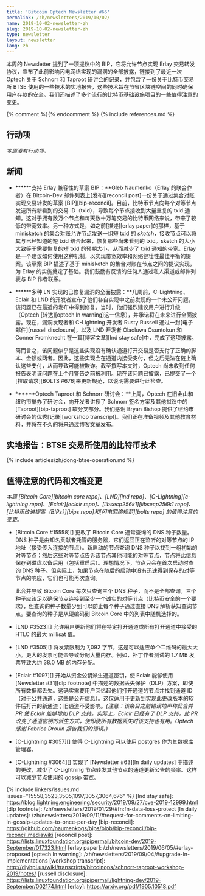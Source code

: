 ```yaml
---
title: 'Bitcoin Optech Newsletter #66'
permalink: /zh/newsletters/2019/10/02/
name: 2019-10-02-newsletter-zh
slug: 2019-10-02-newsletter-zh
type: newsletter
layout: newsletter
lang: zh
---
```

本周的 Newsletter 提到了一项提议中的 BIP，它将允许节点实现 Erlay 交易转发协议，宣布了此前影响闪电网络实现的漏洞的全部披露，链接到了最近一次 Optech 关于 Schnorr 和 Taproot 研讨会的记录，并包含了一份关于比特币交易所 BTSE 使用的一些技术的实地报告，这些技术旨在节省区块链空间的同时确保用户存款的安全。我们还描述了多个流行的比特币基础设施项目的一些值得注意的变更。

{% comment %}<!-- include references.md below the fold but above any Jekyll/Liquid variables-->{% endcomment %}
{% include references.md %}

## 行动项

*本周没有行动项。*

## 新闻

- **<!--draft-bip-for-enabling-erlay-compatibility-->****支持 Erlay 兼容性的草案 BIP：**Gleb Naumenko（Erlay 的联合作者）在 Bitcoin-Dev 邮件列表上[发布][reconcil post]一份关于通过集合对账实现交易转发的草案 [BIP][bip-reconcil]。目前，比特币节点向每个对等节点发送所有新看到的交易 ID（txid），导致每个节点接收到大量重复的 txid 通知。这对于拥有数万个节点和每天数十万笔交易的比特币网络来说，带来了较低的带宽效率。另一种方式是，如之前[描述][erlay paper]的那样，基于 minisketch 的集合对账允许节点发送一组短 txid 的 *sketch*，接收节点可以将其与已经知道的短 txid 结合起来，恢复那些尚未看到的 txid。sketch 的大小大致等于需要恢复的短 txid 的预期大小，从而减少了 txid 通知的带宽。Erlay 是一个建议如何使用这种机制，以实现带宽效率和网络健壮性最佳平衡的提案。该草案 BIP 描述了基于 minisketch 的集合对账在节点之间的提议实现，为 Erlay 的实施奠定了基础。我们鼓励有反馈的任何人通过私人渠道或邮件列表与 BIP 作者联系。

- **<!--full-disclosure-of-fixed-vulnerabilities-affecting-multiple-ln-implementations-->****多种 LN 实现的已修复漏洞的全面披露：**几周前，C-Lightning、Eclair 和 LND 的开发者宣布了他们各自实现中之前发现的一个未公开问题，该问题已在最近的发布中得到修复。当时，他们强烈建议用户进行升级（Optech [转达][optech ln warning]这一信息），并承诺将在未来进行全面披露。现在，漏洞发现者和 C-Lightning 开发者 Rusty Russell 通过一封[电子邮件][russell disclosure]，以及 LND 开发者 Olaoluwa Osuntokun 和 Conner Fromknecht 在一篇[博客文章][lnd stay safe]中，完成了这项披露。

  简而言之，该问题似乎是这些实现没有确认通道打开交易是否支付了正确的脚本、金额或两者。因此，这些实现会在通道内接受支付，但之后无法在链上确认这些支付，从而导致可能被欺诈。截至撰写本文时，Optech 尚未收到任何报告表明该问题在上个月警告之前被利用。现在该问题已披露，已提交了一个[拉取请求][BOLTS #676]来更新规范，以说明需要进行此检查。

- **<!--optech-taproot-and-schnorr-workshop-->****Optech Taproot 和 Schnorr 研讨会：**上周，Optech 在旧金山和纽约市举办了研讨会，向开发者讲授了 Schnorr 签名方案及其他拟议中的 [Taproot][bip-taproot] 软分叉部分。我们感谢 Bryan Bishop 提供了纽约市研讨会的优秀[记录][workshop transcript]。我们正在准备视频及其他教育材料，并将在不久的将来通过博客文章发布。

## 实地报告：BTSE 交易所使用的比特币技术

{% include articles/zh/dong-btse-operation.md %}

## 值得注意的代码和文档变更

*本周 [Bitcoin Core][bitcoin core repo]、[LND][lnd repo]、[C-Lightning][c-lightning repo]、[Eclair][eclair repo]、[libsecp256k1][libsecp256k1 repo]、[比特币改进提案（BIPs）][bips repo]和[闪电网络规范][bolts repo] 的值得注意的变更。*

- [Bitcoin Core #15558][] 更改了 Bitcoin Core 通常查询的 DNS 种子数量。DNS 种子是由知名贡献者托管的服务器，它们返回正在监听的对等节点的 IP 地址（接受传入连接的节点）。新启动的节点查询 DNS 种子以找到一组初始的对等节点；然后这些对等节点告诉该节点其他可能的对等节点，节点将此信息保存到磁盘以备后用（包括重启后）。理想情况下，节点只会在首次启动时查询 DNS 种子。但实际上，如果节点在随后的启动中没有迅速得到保存的对等节点的响应，它们也可能再次查询。

  此合并导致 Bitcoin Core 每次只查询三个 DNS 种子，而不是全部查询。三个种子应该足以确保节点连接到至少一个诚实的对等节点（比特币安全的一个要求），但查询的种子数量少到可以防止每个种子通过直接 DNS 解析获知查询节点。要查询的种子是从硬编码到 Bitcoin Core 中的列表中随机选择的。

- [LND #3523][] 允许用户更新他们将在特定打开通道或所有打开通道中接受的 HTLC 的最大 millisat 值。

- [LND #3505][] 将发票限制为 7,092 字节，这是可以适应单个二维码的最大大小。更大的发票可能会导致分配大量内存。例如，补丁作者测试的 1.7 MB 发票导致大约 38.0 MB 的内存分配。

- [Eclair #1097][] 开始从资金公钥派生通道密钥，使 Eclair 能够使用 [Newsletter #31][dlp footnote] 中描述的数据丢失保护（DLP）方案，即使所有数据都丢失。这确实需要用户回忆起他们打开通道的节点并找到通道 ID（对于公共通道，这些是公开信息）。这仅适用于更新到实现此更改版本的软件后打开的新通道；旧通道不受影响。*(注意：该条目之前错误地声称此合并 PR 使 Eclair 能够增加 DLP 支持。实际上，Eclair 已经有了 DLP 支持，此 PR 改变了通道密钥的派生方式，使即使所有数据丢失时该支持也有用。Optech 感谢 Fabrice Drouin 报告我们的错误。)*

- [C-Lightning #3057][] 使得 C-Lightning 可以使用 postgres 作为其数据库管理器。

- [C-Lightning #3064][] 实现了 [Newsletter #63][ln daily updates] 中描述的更改，减少了 C-Lightning 节点转发其他节点的通道更新公告的频率。这样可以减少节点使用的 gossip 带宽。

{% include linkers/issues.md issues="15558,3523,3505,1097,3057,3064,676" %}
[lnd stay safe]: https://blog.lightning.engineering/security/2019/09/27/cve-2019-12999.html
[dlp footnote]: /zh/newsletters/2019/01/29/#fn:fn-data-loss-protect
[ln daily updates]: /zh/newsletters/2019/09/11/#request-for-comments-on-limiting-ln-gossip-updates-to-once-per-day
[bip-reconcil]: https://github.com/naumenkogs/bips/blob/bip-reconcil/bip-reconcil.mediawiki
[reconcil post]: https://lists.linuxfoundation.org/pipermail/bitcoin-dev/2019-September/017323.html
[erlay paper]: /zh/newsletters/2019/06/05/#erlay-proposed
[optech ln warning]: /zh/newsletters/2019/09/04/#upgrade-ln-implementations
[workshop transcript]: http://diyhpl.us/wiki/transcripts/bitcoinops/schnorr-taproot-workshop-2019/notes/
[russell disclosure]: https://lists.linuxfoundation.org/pipermail/lightning-dev/2019-September/002174.html
[erlay]: https://arxiv.org/pdf/1905.10518.pdf
